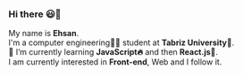 ### Hi there :smiley:👋

My name is **Ehsan**.<br>
I'm a computer engineering:man_technologist: student at **Tabriz University**:school:.<br>
🌱 I’m currently learning **JavaScript:fire:** and then **React.js:rocket:**.<br>
I am currently interested in **Front-end**, Web and I follow it.
